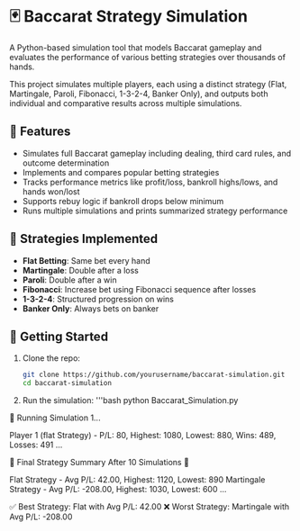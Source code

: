 # 🃏 Baccarat Strategy Simulation

A Python-based simulation tool that models Baccarat gameplay and evaluates the performance of various betting strategies over thousands of hands.

This project simulates multiple players, each using a distinct strategy (Flat, Martingale, Paroli, Fibonacci, 1-3-2-4, Banker Only), and outputs both individual and comparative results across multiple simulations.

## 🎯 Features

- Simulates full Baccarat gameplay including dealing, third card rules, and outcome determination
- Implements and compares popular betting strategies
- Tracks performance metrics like profit/loss, bankroll highs/lows, and hands won/lost
- Supports rebuy logic if bankroll drops below minimum
- Runs multiple simulations and prints summarized strategy performance

## 🧠 Strategies Implemented

- **Flat Betting**: Same bet every hand
- **Martingale**: Double after a loss
- **Paroli**: Double after a win
- **Fibonacci**: Increase bet using Fibonacci sequence after losses
- **1-3-2-4**: Structured progression on wins
- **Banker Only**: Always bets on banker

## 🚀 Getting Started

1. Clone the repo:
   ```bash
   git clone https://github.com/yourusername/baccarat-simulation.git
   cd baccarat-simulation

2. Run the simulation:
'''bash
python Baccarat_Simulation.py

🔹 Running Simulation 1...

Player 1 (flat Strategy) - P/L: 80, Highest: 1080, Lowest: 880, Wins: 489, Losses: 491
...

🔹 Final Strategy Summary After 10 Simulations 🔹

Flat Strategy - Avg P/L: 42.00, Highest: 1120, Lowest: 890
Martingale Strategy - Avg P/L: -208.00, Highest: 1030, Lowest: 600
...

✅ Best Strategy: Flat with Avg P/L: 42.00
❌ Worst Strategy: Martingale with Avg P/L: -208.00



